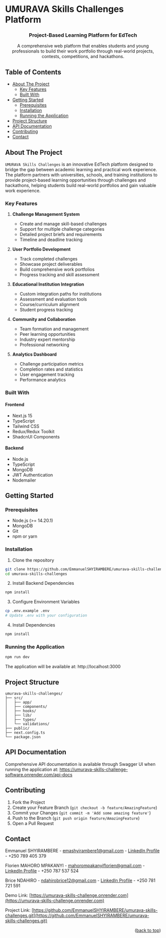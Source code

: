 # UMURAVA Skills Challenges Platform

<div align="center">
  <h3>Project-Based Learning Platform for EdTech</h3>
  <p>
    A comprehensive web platform that enables students and young professionals to build their work portfolio through real-world projects, contests, competitions, and hackathons.
  </p>
</div>

## Table of Contents

- [About The Project](#about-the-project)
  - [Key Features](#key-features)
  - [Built With](#built-with)
- [Getting Started](#getting-started)
  - [Prerequisites](#prerequisites)
  - [Installation](#installation)
  - [Running the Application](#running-the-application)
- [Project Structure](#project-structure)
- [API Documentation](#api-documentation)
- [Contributing](#contributing)
- [Contact](#contact)

## About The Project

`UMURAVA Skills Challenges` is an innovative EdTech platform designed to bridge the gap between academic learning and practical work experience. The platform partners with universities, schools, and training institutions to provide project-based learning opportunities through challenges and hackathons, helping students build real-world portfolios and gain valuable work experience.

### Key Features

1. **Challenge Management System**

   - Create and manage skill-based challenges
   - Support for multiple challenge categories
   - Detailed project briefs and requirements
   - Timeline and deadline tracking

2. **User Portfolio Development**

   - Track completed challenges
   - Showcase project deliverables
   - Build comprehensive work portfolios
   - Progress tracking and skill assessment

3. **Educational Institution Integration**

   - Custom integration paths for institutions
   - Assessment and evaluation tools
   - Course/curriculum alignment
   - Student progress tracking

4. **Community and Collaboration**

   - Team formation and management
   - Peer learning opportunities
   - Industry expert mentorship
   - Professional networking

5. **Analytics Dashboard**
   - Challenge participation metrics
   - Completion rates and statistics
   - User engagement tracking
   - Performance analytics

### Built With

#### Frontend

- Next.js 15
- TypeScript
- Tailwind CSS
- Redux/Redux Toolkit
- ShadcnUI Components

#### Backend

- Node.js
- TypeScript
- MongoDB
- JWT Authentication
- Nodemailer

## Getting Started

### Prerequisites

- Node.js (>= 14.20.1)
- MongoDB
- Git
- npm or yarn

### Installation

1. Clone the repository

```bash
git clone https://github.com/EmmanuelSHYIRAMBERE/umurava-skills-challenges.git
cd umurava-skills-challenges
```

2. Install Backend Dependencies

```bash
npm install
```

3. Configure Environment Variables

```bash
cp .env.example .env
# Update .env with your configuration
```

4. Install Dependencies

```bash
npm install
```

### Running the Application

```bash
npm run dev
```

The application will be available at: http://localhost:3000

## Project Structure

```
umurava-skills-challenges/
├── src/
│   ├── app/
│   ├── components/
│   ├── hooks/
│   ├── lib/
│   ├── types/
│   └── validations/
├── public/
├── next.config.ts
└── package.json
```

## API Documentation

Comprehensive API documentation is available through Swagger UI when running the application at: https://umurava-skills-challenge-software.onrender.com/api-docs

## Contributing

1. Fork the Project
2. Create your Feature Branch (`git checkout -b feature/AmazingFeature`)
3. Commit your Changes (`git commit -m 'Add some amazing feature'`)
4. Push to the Branch (`git push origin feature/AmazingFeature`)
5. Open a Pull Request

## Contact

Emmanuel SHYIRAMBERE - emashyirambere1@gmail.com - [LinkedIn Profile](https://www.linkedin.com/in/emashyirambere/) - +250 789 405 379

Florien MAHORO MPAKANYI - mahorompakanyiflorien@gmail.com - [LinkedIn Profile](https://www.linkedin.com/in/mahoro-florien/) - +250 787 537 524

Brice NDAHIRO - ndahirobrice12@gmail.com - [LinkedIn Profile](https://www.linkedin.com/in/ndahiro-brice-173080244/) - +250 781 721 591

Demo Link: [https://umurava-skills-challenge.onrender.com](https://umurava-skills-challenge.onrender.com)

Project Link: [https://github.com/EmmanuelSHYIRAMBERE/umurava-skills-challenges.git](https://github.com/EmmanuelSHYIRAMBERE/umurava-skills-challenges.git)

<p align="right">(<a href="#readme-top">back to top</a>)</p>
